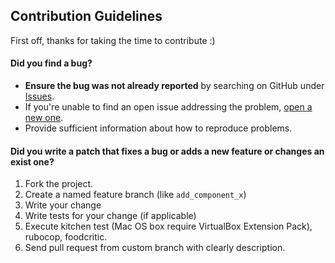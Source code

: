 Contribution Guidelines
-----------------------

First off, thanks for taking the time to contribute :)

#### **Did you find a bug?**

* **Ensure the bug was not already reported** by searching on GitHub under [Issues](https://github.com/rjaros87/chef-expect/issues).
* If you're unable to find an open issue addressing the problem, [open a new one](https://github.com/rjaros87/chef-expect/issues/new).
* Provide sufficient information about how to reproduce problems.

#### **Did you write a patch that fixes a bug or adds a new feature or changes an exist one?**
 
1. Fork the project.
2. Create a named feature branch (like `add_component_x`)
3. Write your change
4. Write tests for your change (if applicable)
5. Execute kitchen test (Mac OS box require VirtualBox Extension Pack), rubocop, foodcritic.
5. Send pull request from custom branch with clearly description.
